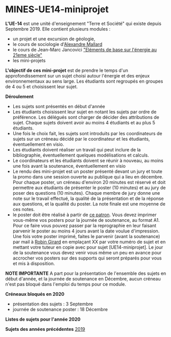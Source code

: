# MINES-UE14-miniprojet

**L'UE-14** est une unité d'enseignement "Terre et Société" qui existe depuis Septembre 2019. Elle contient plusieurs modules : 
 * un projet et une excursion de géologie, 
 * le cours de sociologie d'[Alexandre Mallard](http://www.csi.mines-paristech.fr/equipe/chercheurs/alexandre-mallard/)  
 * le cours de Jean-Marc Jancovici ["Eléments de base sur l'énergie au 21eme siècle"](https://jancovici.com/publications-et-co/cours-mines-paristech-2019/cours-mines-paris-tech-juin-2019/)
 * les mini-projets 

**L'objectif de ces mini-projet** est de prendre le temps d'un approfondissement sur un sujet choisi autour l'énergie et des enjeux environnementaux au sens large. Les étudiants sont regroupés en groupes de 4 ou 5 et choisissent leur sujet. 

**Déroulement** 
 * Les sujets sont présentés en début d'année
 * Les étudiants choisissent leur sujet en notant les sujets par ordre de préférence. Les délégués sont charger de décider des attributions de sujet. Chaque sujets doivent avoir au moins 4 étudiants et au plus 5 étudiants. 
 * Une fois le choix fait, les sujets sont introduits par les coordinateurs de sujets sur un créneau décidé par le coordinateur et les étudiants, éventuellement en visio. 
 * Les étudiants doivent réaliser un travail qui peut inclure de la bibliographie, éventuellement quelques modélisations et calculs. 
 * Le coordinateurs et les étudiants doivent se réunir à nouveau, au moins une fois avant la soutenance, éventuellement en visio
 * Le rendu des mini-projet est un poster présenté devant un jury et toute la promo dans une session ouverte au publique qui a lieu en décembre. Pour chaque poster, un créneau d'environ 20 minutes est réservé et doit permettre aux étudiants de présenter le poster (10 minutes) et au jury de poser des questions (10 minutes). Chaque membre de jury donne une note sur le travail effectué, la qualité de la présentation et de la réponse aux questions, et la qualité du poster. La note finale est une moyenne de ces notes.  
 * le poster doit être réalisé à partir de [ce patron](https://robingirard.github.io/MINES-UE14-miniprojet/UE14-2019-Sujet-XX.pptx). Vous devez imprimer vous-même vos posters pour la journée de soutenance, au format A1. Pour ce faire vous pouvez passer par la reprographie en leur faisant parvenir le poster au moins 4 jours avant la date voulue d'impression. Une fois votre poster imprimé, faites le parvenir (avant la soutenance) par mail à [Robin Girard](robin.girard@mines-paristech.fr) en emplaçant XX par votre numéro de sujet et en mettant votre tuteur en copie avec pour sujet [UE14-miniprojet]. Le jour de la soutenance vous devez venir vous même un peu en avance pour accrocher vos posters sur des supports qui seront préparés pour vous et mis à disposition. 
 
**NOTE IMPORTANTE** A part pour la présentation de l'ensemble des sujets en début d'année, et la journée de soutenance en Décembre, aucun créneau n'est pas bloqué dans l'emploi du temps pour ce module. 

**Créneaux bloqués en 2020** 
 * présentation des sujets : 3 Septembre
 * journée de soutenance poster : 18 Décembre

**Listes de sujets pour l'année 2020**


**Sujets des années précédentes** [2019](https://robingirard.github.io/MINES-UE14-miniprojet/Past/2019/ListeProjets.html)


